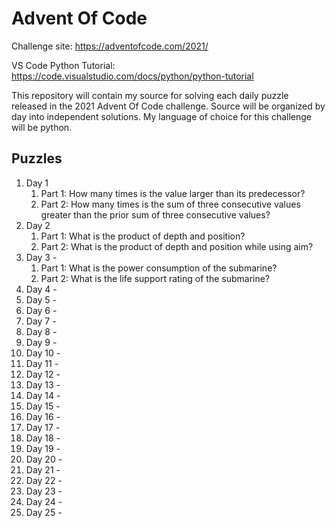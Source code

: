 # Advent Of Code
Challenge site:  https://adventofcode.com/2021/

VS Code Python Tutorial:  https://code.visualstudio.com/docs/python/python-tutorial

This repository will contain my source for solving each daily puzzle released in the 2021 Advent Of Code challenge.  Source will be organized by day into independent solutions. My language of choice for this challenge will be python.

## Puzzles
1. Day 1
    1. Part 1: How many times is the value larger than its predecessor?
    2. Part 2: How many times is the sum of three consecutive values greater than the prior sum of three consecutive values?
2. Day 2
    1. Part 1: What is the product of depth and position?
    2. Part 2: What is the product of depth and position while using aim?
3. Day 3 - 
    1. Part 1: What is the power consumption of the submarine?
    2. Part 2: What is the life support rating of the submarine?
4. Day 4 - 
5. Day 5 - 
6. Day 6 - 
7. Day 7 - 
8. Day 8 - 
9. Day 9 - 
10. Day 10 - 
11. Day 11 - 
12. Day 12 - 
13. Day 13 - 
14. Day 14 - 
15. Day 15 - 
16. Day 16 - 
17. Day 17 - 
18. Day 18 - 
19. Day 19 - 
20. Day 20 - 
21. Day 21 - 
22. Day 22 - 
23. Day 23 - 
24. Day 24 - 
25. Day 25 - 

